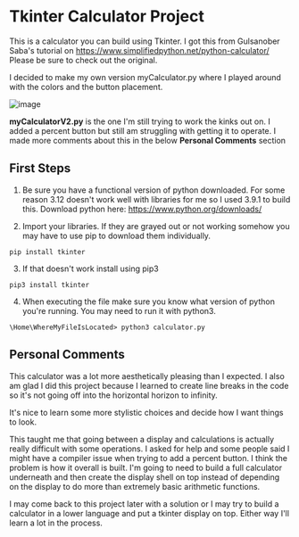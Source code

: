 # Tkinter Calculator Project

This is a calculator you can build using Tkinter.
I got this from Gulsanober Saba's tutorial on https://www.simplifiedpython.net/python-calculator/
Please be sure to check out the original.

I decided to make my own version myCalculator.py where I played around with the colors and the button placement.

![image](https://github.com/mindfultatiana/beginnerPython/assets/13071148/41672bed-f687-4b98-950f-0b31a6130510)

**myCalculatorV2.py** is the one I'm still trying to work the kinks out on. I added a percent button but still am struggling with getting it to operate.
I made more comments about this in the below **Personal Comments** section

## First Steps

1. Be sure you have a functional version of python downloaded. For some reason 3.12 doesn't work well with libraries for me so I used 3.9.1 to build this.
   Download python here: https://www.python.org/downloads/

2. Import your libraries. If they are grayed out or not working somehow you may have to use pip to download them individually.

```
pip install tkinter
```

3. If that doesn't work install using pip3

```
pip3 install tkinter
```

4. When executing the file make sure you know what version of python you're running. You may need to run it with python3.

```
\Home\WhereMyFileIsLocated> python3 calculator.py
```

## Personal Comments

This calculator was a lot more aesthetically pleasing than I expected. I also am glad I did this project because I learned to create line breaks in the code so it's not going off into the horizontal horizon to infinity.

It's nice to learn some more stylistic choices and decide how I want things to look.

This taught me that going between a display and calculations is actually really difficult with some operations. I asked for help and some people said I might have a compiler issue when trying to add a percent button. I think the problem is how it overall is built. I'm going to need to build a full calculator underneath and then create the display shell on top instead of depending on the display to do more than extremely basic arithmetic functions.

I may come back to this project later with a solution or I may try to build a calculator in a lower language and put a tkinter display on top. Either way I'll learn a lot in the process.

